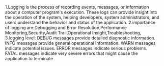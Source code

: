 1.Logging is the process of recording events, messages, or information about a computer program's execution. These logs can provide insight into the operation of the system, helping developers, system administrators, and users understand the behavior and status of the application.
2.importance of logging are:Debugging and Error Resolution,Performance Monitoring,Security,Audit Trail,Operational Insight,Troubleshooting,
3.logging level:
DEBUG messages provide detailed diagnostic information.
INFO messages provide general operational information.
WARN messages indicate potential issues.
ERROR messages indicate serious problems.
FATAL messages indicate very severe errors that might cause the application to terminate
